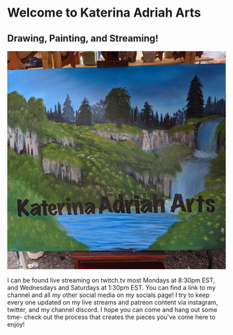 # Welcome to Katerina Adriah Arts

## Drawing, Painting, and Streaming!

![Banner](img/banner.webp)

I can be found live streaming on twitch.tv most Mondays at 8:30pm EST, and Wednesdays and Saturdays at 1:30pm EST. You can find a link to my channel and all my other social media on my socials page! I try to keep every one updated on my live streams and patreon content via instagram, twitter, and my channel discord. I hope you can come and hang out some time- check out the process that creates the pieces you've come here to enjoy!
